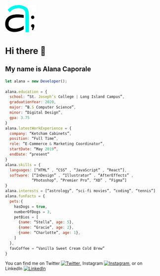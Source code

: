 
<img src="https://github.com/alanacapcreates/acc-portfolio/blob/main/img/ACC-small-lightmode.svg" width="100px">

# Hi there 👋

## My name is Alana Caporale

```javascript
let alana = new Developer();

alana.education = {
  school: “St. Joseph’s College | Long Island Campus”,
  graduationYear: 2020,
  major: “B.S Computer Science”,
  minor: “Digital Design”,
  gpa: 3.75
}
alana.latestWorkExperience = {
  company: “Ketcham Cabinets”,
  position: “Full Time”,
  role: “E-Commerce & Marketing Coordinator”,
  startDate: “May 2019”,
  endDate: “present”
}
alana.skills = {
  languages: [“HTML” , “CSS” , “JavaScript” , “React”],
  software: [“InDesign” , “Illustrator” , “AfterEffects” ,
            “Photoshop”, “Premier Pro”, “XD” , “Figma”]
}
alana.interests = [“astrology”, “sci-fi movies”, “coding”, “tennis”]
alana.funFacts = {
  pets:{
    hasDogs = true,
    numberOfDogs = 3,
    petBios = [
      {name: “Stella”, age: 5},
      {name: “Gracie”, age: 2},
      {name: “Charlotte”, age: 1},
    ]
  },
  favCoffee = “Vanilla Sweet Cream Cold Brew”
}

```
You can find me on Twitter [![Twitter][1.2]][1], Instagram [![Instagram][3.2]][3], or on LinkedIn [![LinkedIn][2.2]][2]

<!-- Icons -->

[1.2]: https://abs.twimg.com/favicons/twitter.2.ico
[2.2]: https://static-exp1.licdn.com/sc/h/3loy7tajf3n0cho89wgg0fjre
[3.2]: https://instagram.com/static/images/ico/favicon.ico/36b3ee2d91ed.ico
<!-- Links to your social media accounts -->

[1]: https://twitter.com/alanacapcreates
[2]: https://www.linkedin.com/in/alanacaporale/
[3]: https://www.instagram.com/alanacap.creates/
